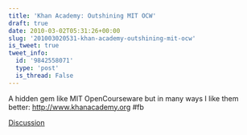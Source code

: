 ```yaml
---
title: 'Khan Academy: Outshining MIT OCW'
draft: true
date: 2010-03-02T05:31:26+00:00
slug: '201003020531-khan-academy-outshining-mit-ocw'
is_tweet: true
tweet_info:
  id: '9842558071'
  type: 'post'
  is_thread: False
---
```




A hidden gem like MIT OpenCourseware but in many ways I like them better: http://www.khanacademy.org #fb

[Discussion](https://x.com/sytelus/status/9842558071)
